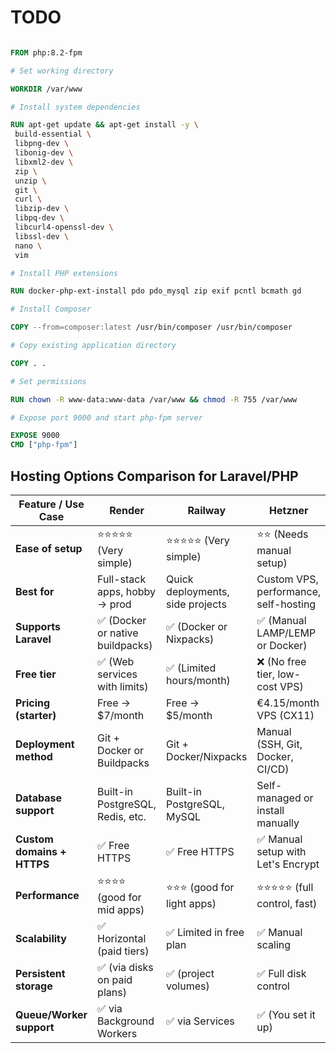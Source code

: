 # TODO

```Dockerfile

FROM php:8.2-fpm

# Set working directory

WORKDIR /var/www

# Install system dependencies

RUN apt-get update && apt-get install -y \
 build-essential \
 libpng-dev \
 libonig-dev \
 libxml2-dev \
 zip \
 unzip \
 git \
 curl \
 libzip-dev \
 libpq-dev \
 libcurl4-openssl-dev \
 libssl-dev \
 nano \
 vim

# Install PHP extensions

RUN docker-php-ext-install pdo pdo_mysql zip exif pcntl bcmath gd

# Install Composer

COPY --from=composer:latest /usr/bin/composer /usr/bin/composer

# Copy existing application directory

COPY . .

# Set permissions

RUN chown -R www-data:www-data /var/www && chmod -R 755 /var/www

# Expose port 9000 and start php-fpm server

EXPOSE 9000
CMD ["php-fpm"]

```

## Hosting Options Comparison for Laravel/PHP

| Feature / Use Case         | **Render**                       | **Railway**                      | **Hetzner**                           |
| -------------------------- | -------------------------------- | -------------------------------- | ------------------------------------- |
| **Ease of setup**          | ⭐️⭐️⭐️⭐️⭐️ (Very simple)    | ⭐️⭐️⭐️⭐️⭐️ (Very simple)    | ⭐️⭐️ (Needs manual setup)           |
| **Best for**               | Full-stack apps, hobby → prod    | Quick deployments, side projects | Custom VPS, performance, self-hosting |
| **Supports Laravel**       | ✅ (Docker or native buildpacks) | ✅ (Docker or Nixpacks)          | ✅ (Manual LAMP/LEMP or Docker)       |
| **Free tier**              | ✅ (Web services with limits)    | ✅ (Limited hours/month)         | ❌ (No free tier, low-cost VPS)       |
| **Pricing (starter)**      | Free → \$7/month                 | Free → \$5/month                 | €4.15/month VPS (CX11)                |
| **Deployment method**      | Git + Docker or Buildpacks       | Git + Docker/Nixpacks            | Manual (SSH, Git, Docker, CI/CD)      |
| **Database support**       | Built-in PostgreSQL, Redis, etc. | Built-in PostgreSQL, MySQL       | Self-managed or install manually      |
| **Custom domains + HTTPS** | ✅ Free HTTPS                    | ✅ Free HTTPS                    | ✅ Manual setup with Let's Encrypt    |
| **Performance**            | ⭐️⭐️⭐️⭐️ (good for mid apps) | ⭐️⭐️⭐️ (good for light apps)  | ⭐️⭐️⭐️⭐️⭐️ (full control, fast)  |
| **Scalability**            | ✅ Horizontal (paid tiers)       | ✅ Limited in free plan          | ✅ Manual scaling                     |
| **Persistent storage**     | ✅ (via disks on paid plans)     | ✅ (project volumes)             | ✅ Full disk control                  |
| **Queue/Worker support**   | ✅ via Background Workers        | ✅ via Services                  | ✅ (You set it up)                    |
